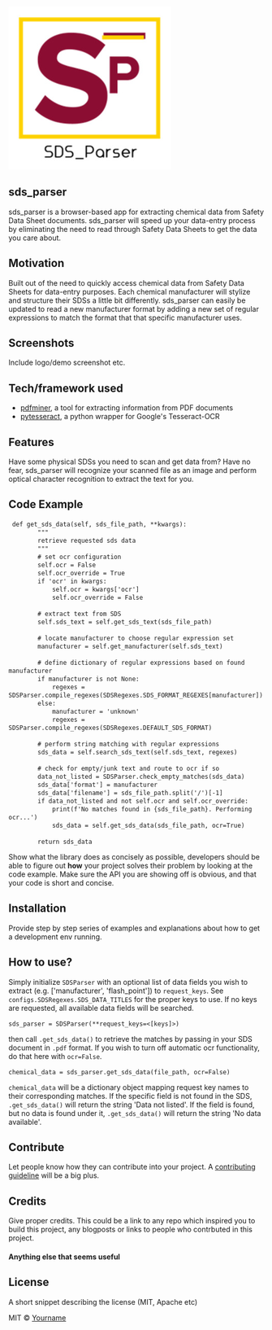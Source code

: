 ![alt text](https://github.com/astepe/sds_parser/blob/master/LogoSample_ByTailorBrands.jpg)

## sds_parser
sds_parser is a browser-based app for extracting chemical data from Safety Data Sheet documents. sds_parser will speed up your
data-entry process by eliminating the need to read through Safety Data Sheets to get the data you care about.

## Motivation
Built out of the need to quickly access chemical data from Safety Data Sheets for data-entry purposes. Each chemical manufacturer will stylize and structure their SDSs a little bit differently. sds_parser can easily be updated to read a new manufacturer format by adding a new set of regular expressions to match the format that that specific manufacturer uses. 

## Screenshots
Include logo/demo screenshot etc.

## Tech/framework used
* [pdfminer](https://github.com/euske/pdfminer), a tool for extracting information from PDF documents
* [pytesseract](https://pypi.org/project/pytesseract/), a python wrapper for Google's Tesseract-OCR

## Features
Have some physical SDSs you need to scan and get data from? Have no fear, sds_parser will recognize your scanned file as an image and perform optical character recognition to extract the text for you. 

## Code Example

```
 def get_sds_data(self, sds_file_path, **kwargs):
        """
        retrieve requested sds data
        """
        # set ocr configuration
        self.ocr = False
        self.ocr_override = True
        if 'ocr' in kwargs:
            self.ocr = kwargs['ocr']
            self.ocr_override = False
        
        # extract text from SDS
        self.sds_text = self.get_sds_text(sds_file_path)
        
        # locate manufacturer to choose regular expression set
        manufacturer = self.get_manufacturer(self.sds_text)
        
        # define dictionary of regular expressions based on found manufacturer
        if manufacturer is not None:
            regexes = SDSParser.compile_regexes(SDSRegexes.SDS_FORMAT_REGEXES[manufacturer])
        else:
            manufacturer = 'unknown'
            regexes = SDSParser.compile_regexes(SDSRegexes.DEFAULT_SDS_FORMAT)
        
        # perform string matching with regular expressions
        sds_data = self.search_sds_text(self.sds_text, regexes)
        
        # check for empty/junk text and route to ocr if so
        data_not_listed = SDSParser.check_empty_matches(sds_data)
        sds_data['format'] = manufacturer
        sds_data['filename'] = sds_file_path.split('/')[-1]
        if data_not_listed and not self.ocr and self.ocr_override:
            print(f'No matches found in {sds_file_path}. Performing ocr...')
            sds_data = self.get_sds_data(sds_file_path, ocr=True)
         
        return sds_data
```
Show what the library does as concisely as possible, developers should be able to figure out **how** your project solves their problem by looking at the code example. Make sure the API you are showing off is obvious, and that your code is short and concise.

## Installation
Provide step by step series of examples and explanations about how to get a development env running.

## How to use?
Simply initialize `SDSParser` with an optional list of data fields you wish to extract (e.g. ['manufacturer', 'flash_point']) to `request_keys`. See `configs.SDSRegexes.SDS_DATA_TITLES` for the proper keys to use. If no keys are requested, all available data fields will be searched.
```
sds_parser = SDSParser(**request_keys=<[keys]>)
```
then call `.get_sds_data()` to retrieve the matches by passing in your SDS document in `.pdf` format. If you wish to turn off automatic ocr functionality, do that here with `ocr=False`.
```
chemical_data = sds_parser.get_sds_data(file_path, ocr=False)
```
`chemical_data` will be a dictionary object mapping request key names to their corresponding matches. If the specific field is not found in the SDS, `.get_sds_data()` will return the string 'Data not listed'. If the field is found, but no data is found under it, `.get_sds_data()` will return the string 'No data available'.

## Contribute

Let people know how they can contribute into your project. A [contributing guideline](https://github.com/zulip/zulip-electron/blob/master/CONTRIBUTING.md) will be a big plus.

## Credits
Give proper credits. This could be a link to any repo which inspired you to build this project, any blogposts or links to people who contrbuted in this project. 

#### Anything else that seems useful

## License
A short snippet describing the license (MIT, Apache etc)

MIT © [Yourname]()
